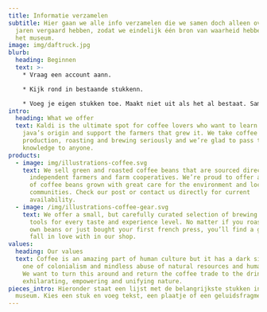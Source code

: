 ```yaml
---
title: Informatie verzamelen
subtitle: Hier gaan we alle info verzamelen die we samen doch alleen over de
  jaren vergaard hebben, zodat we eindelijk één bron van waarheid hebben voor
  het museum.
image: img/daftruck.jpg
blurb:
  heading: Beginnen
  text: >-
    * Vraag een account aann.

    * Kijk rond in bestaande stukkenn.

    * Voeg je eigen stukken toe. Maakt niet uit als het al bestaat. Samenvoegen doen we laterr.
intro:
  heading: What we offer
  text: Kaldi is the ultimate spot for coffee lovers who want to learn about their
    java’s origin and support the farmers that grew it. We take coffee
    production, roasting and brewing seriously and we’re glad to pass that
    knowledge to anyone.
products:
  - image: img/illustrations-coffee.svg
    text: We sell green and roasted coffee beans that are sourced directly from
      independent farmers and farm cooperatives. We’re proud to offer a variety
      of coffee beans grown with great care for the environment and local
      communities. Check our post or contact us directly for current
      availability.
  - image: /img/illustrations-coffee-gear.svg
    text: We offer a small, but carefully curated selection of brewing gear and
      tools for every taste and experience level. No matter if you roast your
      own beans or just bought your first french press, you’ll find a gadget to
      fall in love with in our shop.
values:
  heading: Our values
  text: Coffee is an amazing part of human culture but it has a dark side too –
    one of colonialism and mindless abuse of natural resources and human lives.
    We want to turn this around and return the coffee trade to the drink’s
    exhilarating, empowering and unifying nature.
pieces_intro: Hieronder staat een lijst met de belangrijkste stukken in ons
  museum. Kies een stuk en voeg tekst, een plaatje of een geluidsfragment toe.
---
```

